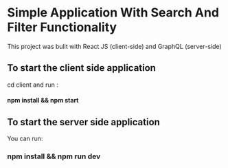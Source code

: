 # Simple Application With Search And Filter Functionality

This project was bulit with React JS (client-side) and GraphQL (server-side)

## To start the client side application

cd client and run :

#### npm install && npm start

## To start the server side application

You can run:

### npm install && npm run dev
